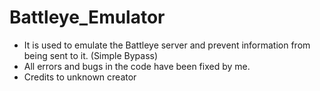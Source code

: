 # Battleye_Emulator

- It is used to emulate the Battleye server and prevent information from being sent to it. (Simple Bypass)
- All errors and bugs in the code have been fixed by me.
- Credits to unknown creator
